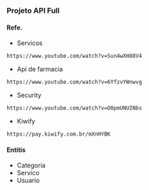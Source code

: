 ### Projeto API Full

#### Refe.
* Servicos
```
https://www.youtube.com/watch?v=Sun4wXH88V4
```

* Api de farmacia
```
https://www.youtube.com/watch?v=6YfzvYWnwvg
```

* Security
```
https://www.youtube.com/watch?v=O0pmUNUINbs
```

* Kiwify
```
https://pay.kiwify.com.br/mXnHYBK
```

#### Entitis
* Categoria
* Servico
* Usuario